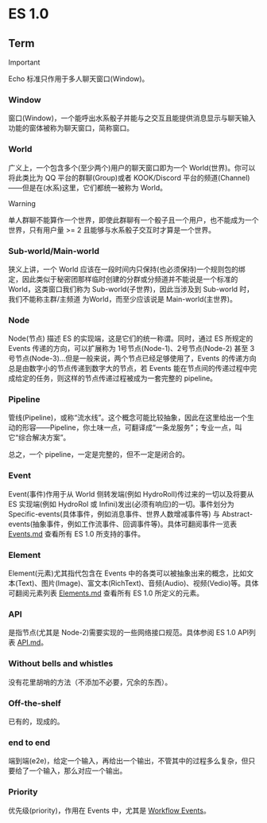 # ES 1.0

## Term

> [!IMPORTANT]
> 
> Echo 标准只作用于多人聊天窗口(Window)。


### Window

窗口(Window)，一个能呼出水系骰子并能与之交互且能提供消息显示与聊天输入功能的窗体被称为聊天窗口，简称窗口。


### World

广义上，一个包含多个(至少两个)用户的聊天窗口即为一个 World(世界)。你可以将此类比为 QQ 平台的群聊(Group)或者 KOOK/Discord 平台的频道(Channel)——但是在(水系)这里，它们都统一被称为 World。

> [!WARNING]
>
> 单人群聊不能算作一个世界，即使此群聊有一个骰子且一个用户，也不能成为一个世界，只有用户量 >= 2 且能够与水系骰子交互时才算是一个世界。


### Sub-world/Main-world

狭义上讲，一个 World 应该在一段时间内只保持(也必须保持)一个规则包的绑定，因此类似于秘密团那样临时创建的分群或分频道并不能说是一个标准的 World，这类窗口我们称为 Sub-world(子世界)，因此当涉及到 Sub-world 时，我们不能称主群/主频道 为World，而至少应该说是 Main-world(主世界)。


### Node

Node(节点) 描述 ES 的实现端，这是它们的统一称谓。同时，通过 ES 所规定的 Events 传递的方向，可以扩展称为 1号节点(Node-1)、2号节点(Node-2) 甚至 3号节点(Node-3)...但是一般来说，两个节点已经足够使用了，Events 的传递方向总是由数字小的节点传递到数字大的节点，若 Events 能在节点间的传递过程中完成给定的任务，则这样的节点传递过程被成为一套完整的 pipeline。


### Pipeline

管线(Pipeline)，或称“流水线”。这个概念可能比较抽象，因此在这里给出一个生动的形容——Pipeline，你土味一点，可翻译成“一条龙服务”；专业一点，叫它“综合解决方案”。

总之，一个 pipeline，一定是完整的，但不一定是闭合的。


### Event

Event(事件)作用于从 World 侧转发端(例如 HydroRoll)传过来的一切以及将要从 ES 实现端(例如 HydroRol 或 Infini)发出(必须有响应)的一切。事件划分为 Specific-events(具体事件，例如消息事件、世界人数增减事件等) 与 Abstract-events(抽象事件，例如工作流事件、回调事件等)。具体可翻阅事件一览表 [Events.md](./Event.md) 查看所有 ES 1.0 所支持的事件。


### Element

Element(元素)尤其指代包含在 Events 中的各类可以被抽象出来的概念，比如文本(Text)、图片(Image)、富文本(RichText)、音频(Audio)、视频(Vedio)等。具体可翻阅元素列表 [Elements.md](./Element.md) 查看所有 ES 1.0 所定义的元素。


### API

是指节点(尤其是 Node-2)需要实现的一些网络接口规范。具体参阅 ES 1.0 API列表 [API.md](./API.md)。


### Without bells and whistles

没有花里胡哨的方法（不添加不必要，冗余的东西）。


### Off-the-shelf

已有的，现成的。

### end to end

端到端(e2e)，给定一个输入，再给出一个输出，不管其中的过程多么复杂，但只要给了一个输入，那么对应一个输出。

### Priority

优先级(priority)，作用在 Events 中，尤其是 [Workflow Events]()。
